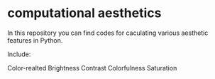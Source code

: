 # computational aesthetics

In this repository you can find codes for caculating various aesthetic features in Python.

Include:

Color-realted
Brightness
Contrast
Colorfulness
Saturation

